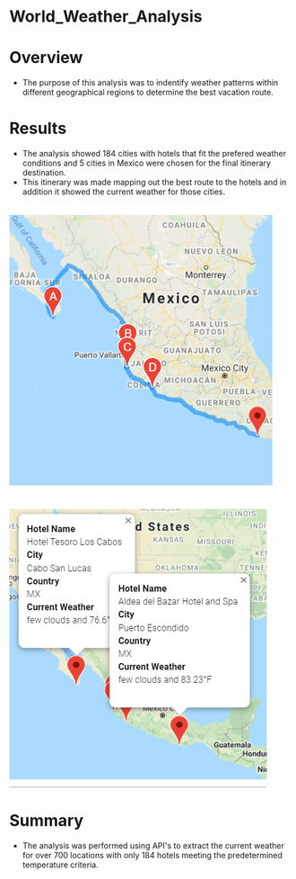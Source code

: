 # World_Weather_Analysis

# Overview
* The purpose of this analysis was to indentify weather patterns within different geographical regions to determine the best vacation route.

# Results
* The analysis showed 184 cities with hotels that fit the prefered weather conditions and 5 cities in Mexico were chosen for the final itinerary destination.
* This itinerary was made mapping out the best route to the hotels and in addition it showed the current weather for those cities.

![goals](Vacation_Itinerary/WeatherPy_travel_map.PNG)

![goals](Vacation_Itinerary/WeatherPy_travel_map_markers.PNG)

# Summary
* The analysis was performed using API's to extract the current weather for over 700 locations with only 184 hotels meeting the predetermined temperature criteria.
